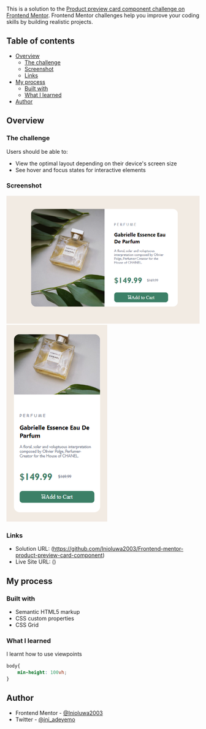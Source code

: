 This is a solution to the [Product preview card component challenge on Frontend Mentor](https://www.frontendmentor.io/challenges/product-preview-card-component-GO7UmttRfa). Frontend Mentor challenges help you improve your coding skills by building realistic projects. 

## Table of contents

- [Overview](#overview)
  - [The challenge](#the-challenge)
  - [Screenshot](#screenshot)
  - [Links](#links)
- [My process](#my-process)
  - [Built with](#built-with)
  - [What I learned](#what-i-learned)
- [Author](#author)

## Overview

### The challenge

Users should be able to:

- View the optimal layout depending on their device's screen size
- See hover and focus states for interactive elements

### Screenshot

![](./Desktop-view.png)
![](./Mobile-view.png)

### Links

- Solution URL: (https://github.com/Inioluwa2003/Frontend-mentor-product-preview-card-component)
- Live Site URL: ()

## My process

### Built with

- Semantic HTML5 markup
- CSS custom properties
- CSS Grid

### What I learned

I learnt how to use viewpoints


```css
body{
    min-height: 100vh;
}
```

## Author

- Frontend Mentor - [@Inioluwa2003](https://www.frontendmentor.io/profile/Inioluwa2003)
- Twitter - [@ini_adeyemo](https://www.twitter.com/ini_adeyemo)
